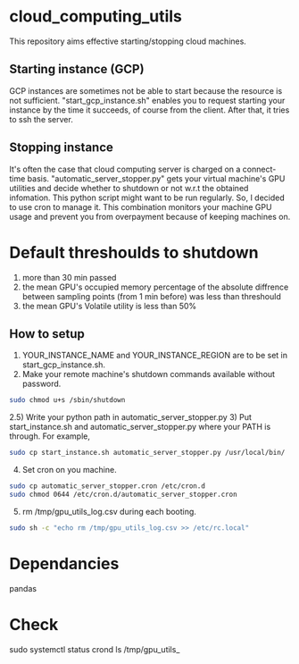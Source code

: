 # cloud_computing_utils
This repository aims effective starting/stopping cloud machines.

## Starting instance (GCP)
GCP instances are sometimes not be able to start because the resource is not sufficient. "start_gcp_instance.sh" enables you to request starting your instance by the time it succeeds, of course from the client. After that, it tries to ssh the server.

## Stopping instance
It's often the case that cloud computing server is charged on a connect-time basis. "automatic_server_stopper.py" gets your virtual machine's GPU utilities and decide whether to shutdown or not w.r.t the obtained infomation. This python script might want to be run regularly. So, I decided to use cron to manage it. This combination monitors your machine GPU usage and prevent you from overpayment because of keeping machines on.

# Default threshoulds to shutdown
1) more than 30 min passed
2) the mean GPU's occupied memory percentage of the absolute diffrence between sampling points (from 1 min before) was less than threshould
3) the mean GPU's Volatile utility is less than 50%

## How to setup
1) YOUR_INSTANCE_NAME and YOUR_INSTANCE_REGION are to be set in start_gcp_instance.sh.
2) Make your remote machine's shutdown commands available without password. 
```sh
sudo chmod u+s /sbin/shutdown
```
2.5) Write your python path in automatic_server_stopper.py
3) Put start_instance.sh and automatic_server_stopper.py where your PATH is through.
For example,
```sh
sudo cp start_instance.sh automatic_server_stopper.py /usr/local/bin/
```
4) Set cron on you machine.
```sh
sudo cp automatic_server_stopper.cron /etc/cron.d
sudo chmod 0644 /etc/cron.d/automatic_server_stopper.cron
```
5) rm /tmp/gpu_utils_log.csv during each booting.
```sh
sudo sh -c "echo rm /tmp/gpu_utils_log.csv >> /etc/rc.local"
```

# Dependancies
pandas

# Check
sudo systemctl status crond
ls /tmp/gpu_utils_
